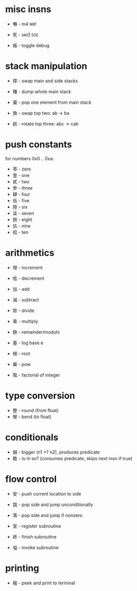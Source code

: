 # misc insns

- 嘸 - m4 `NOP`
- 死 - sei2 `DIE`

- 叛 - toggle debug

# stack manipulation

- 擰 - swap main and side stacks
- 殲 - dump whole main stack
- 棄 - pop one element from main stack

- 換 - swap top two: ab -> ba
- 紡 - rotate top three: abc -> cab

# push constants

for numbers 0x0 .. 0xa:

- 零 - zero
- 壹 - one
- 貳 - two
- 參 - three
- 肆 - four
- 伍 - five
- 陸 - six
- 柒 - seven
- 捌 - eight
- 玖 - nine
- 拾 - ten

# arithmetics

- 增 - increment
- 低 - decrement
- 加 - add
- 減 - subtract
- 除 - divide
- 乘 - multiply
- 餘 - remainder/modulo

- 基 - log base e
- 根 - root
- 冪 - pow

- 階 - factorial of integer

# type conversion

- 整 - round (from float)
- 彎 - bend (to float)

# conditionals

- 越 - bigger (n1 >? n2), produces predicate
- 敢 - is-it-so? (consumes predicate, skips next insn if true)

# flow control

- 安 - push current location to side
- 跳 - pop side and jump unconditionally
- 落 - pop side and jump if nonzero

- 宣 - register subroutine
- 終 - finish subroutine
- 嗌 - invoke subroutine

# printing

- 報 - peek and print to terminal
